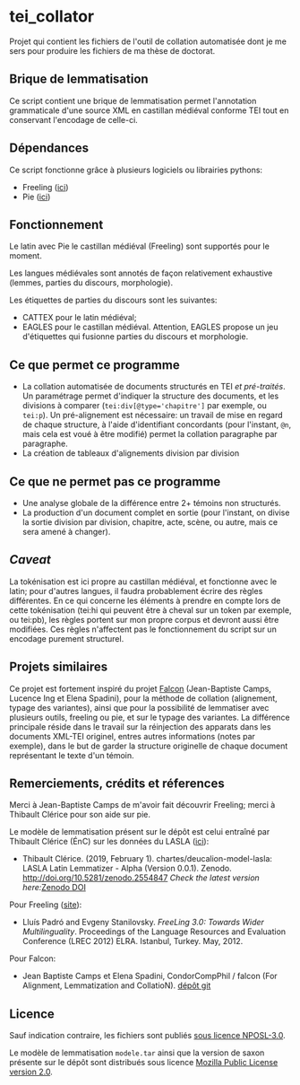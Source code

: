 # tei_collator

Projet qui contient les fichiers de l'outil de collation automatisée dont je me sers pour produire les fichiers de ma thèse de doctorat.


## Brique de lemmatisation



Ce script contient une brique de lemmatisation permet l'annotation grammaticale d'une source XML en castillan médiéval conforme TEI tout en conservant l'encodage de celle-ci.

## Dépendances

Ce script fonctionne grâce à plusieurs logiciels ou librairies pythons: 
- Freeling ([ici](http://nlp.lsi.upc.edu/freeling/))
- Pie ([ici](https://pypi.org/project/nlp-pie/))



## Fonctionnement


Le latin avec Pie le castillan médiéval (Freeling) sont supportés pour le moment. 

Les langues médiévales sont annotés de façon relativement exhaustive (lemmes, parties du discours, morphologie).

Les étiquettes de parties du discours sont les suivantes: 
- CATTEX pour le latin médiéval;
- EAGLES pour le castillan médiéval. Attention, EAGLES propose un jeu d'étiquettes qui fusionne parties du discours et morphologie. 

## Ce que permet ce programme

+ La collation automatisée de documents structurés en TEI *et pré-traités*. Un paramétrage permet d'indiquer la structure des documents, et les divisions à comparer (`tei:div[@type='chapitre']` par exemple, ou `tei:p`). Un pré-alignement est nécessaire: un travail de mise en regard de chaque structure, à l'aide d'identifiant concordants (pour l'instant, `@n`, mais cela est voué à être modifié) permet la collation paragraphe par paragraphe. 
+ La création de tableaux d'alignements division par division

## Ce que ne permet pas ce programme

+ Une analyse globale de la différence entre 2+ témoins non structurés. 
+ La production d'un document complet en sortie (pour l'instant, on divise la sortie division par division, chapitre, acte, scène, ou autre, mais ce sera amené à changer).

## *Caveat*

La tokénisation est ici propre au castillan médiéval, et fonctionne avec le latin; pour d'autres langues, il faudra probablement 
écrire des règles différentes. En ce qui concerne les éléments à prendre en compte lors de cette tokénisation (tei:hi qui peuvent être à cheval sur un token par exemple, ou tei:pb), les règles portent
sur mon propre corpus et devront aussi être modifiées. Ces règles n'affectent pas le fonctionnement du script sur
un encodage purement structurel.


## Projets similaires
Ce projet est fortement inspiré du projet [Falcon](https://github.com/CondorCompPhil/falcon) (Jean-Baptiste Camps, 
Lucence Ing et Elena Spadini), pour la méthode de collation (alignement, typage des variantes), ainsi que pour la 
possibilité de lemmatiser avec plusieurs outils, freeling ou pie, et sur le typage des variantes. La différence 
principale réside dans le travail sur la réinjection des apparats dans les documents XML-TEI originel, entres autres
informations (notes par exemple), dans le but de garder la structure originelle de chaque document représentant le texte
d'un témoin. 



## Remerciements, crédits et réferences
Merci à Jean-Baptiste Camps de m'avoir fait découvrir Freeling; merci à Thibault Clérice pour son aide sur pie. 

Le modèle de lemmatisation présent sur le dépôt est celui entraîné par Thibault Clérice (ÉnC) sur les données du LASLA
([ici](https://github.com/chartes/deucalion-model-lasla)):
*   Thibault Clérice. (2019, February 1). chartes/deucalion-model-lasla: LASLA Latin Lemmatizer - Alpha (Version 0.0.1). 
Zenodo. http://doi.org/10.5281/zenodo.2554847 _Check the latest version here:_[Zenodo DOI](https://doi.org/10.5281/zenodo.2554846)

Pour Freeling ([site](http://nlp.lsi.upc.edu/freeling/)): 
* Lluís Padró and Evgeny Stanilovsky. *FreeLing 3.0: Towards Wider Multilinguality*. Proceedings of the Language Resources and Evaluation Conference (LREC 2012) ELRA. Istanbul, Turkey. May, 2012.

Pour Falcon: 
* Jean Baptiste Camps et Elena Spadini,  CondorCompPhil /
falcon (For Alignment, Lemmatization and CollatioN). [dépôt git](https://github.com/CondorCompPhil/falcon)

## Licence

Sauf indication contraire, les fichiers sont publiés [sous licence NPOSL-3.0](https://opensource.org/licenses/NPOSL-3.0). 

Le modèle de lemmatisation `modele.tar` ainsi que la version de saxon présente sur le dépôt sont distribués sous licence
 [Mozilla Public License version 2.0](https://www.mozilla.org/en-US/MPL/2.0/).
